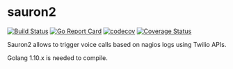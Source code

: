 # sauron2

[![Build Status](https://travis-ci.org/axamon/sauron2.svg?branch=master)](https://travis-ci.org/axamon/sauron2)
[![Go Report Card](https://goreportcard.com/badge/github.com/axamon/sauron2)](https://goreportcard.com/report/github.com/axamon/sauron2)
[![codecov](https://codecov.io/gh/axamon/sauron2/branch/master/graph/badge.svg)](https://codecov.io/gh/axamon/sauron2)
[![Coverage Status](https://coveralls.io/repos/github/axamon/sauron2/badge.svg)](https://coveralls.io/github/axamon/sauron2)

Sauron2 allows to trigger voice calls based on nagios logs using Twilio APIs.

Golang 1.10.x is needed to compile.
